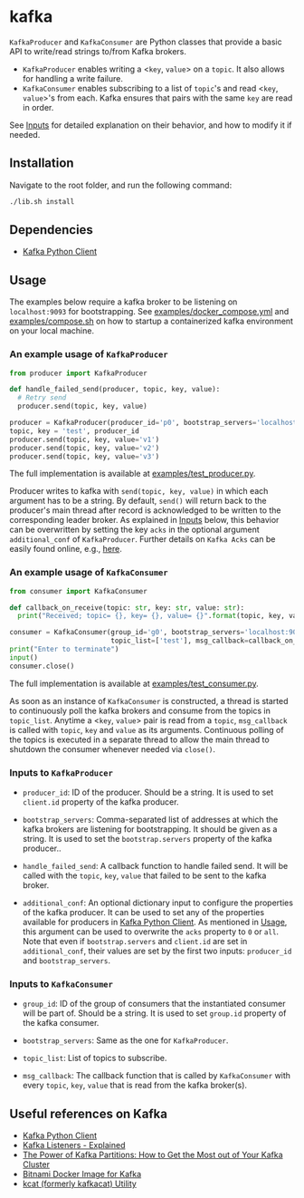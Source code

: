 # kafka

`KafkaProducer` and `KafkaConsumer` are Python classes that provide a basic API to write/read strings to/from Kafka brokers.
* `KafkaProducer` enables writing a <`key`, `value`> on a `topic`. It also allows for handling a write failure.
* `KafkaConsumer` enables subscribing to a list of `topic`'s and read <`key`, `value`>'s from each. Kafka ensures that pairs with the same `key` are read in order.

See [Inputs](#inputs) for detailed explanation on their behavior, and how to modify it if needed.

## Installation
Navigate to the root folder, and run the following command:

```bash
./lib.sh install
```

## Dependencies
- [Kafka Python Client](https://docs.confluent.io/clients-confluent-kafka-python/current/overview.html)

## Usage
<a name="usage"></a>
The examples below require a kafka broker to be listening on `localhost:9093` for bootstrapping. See [examples/docker_compose.yml](examples/docker_compose.yml) and [examples/compose.sh](examples/compose.sh) on how to startup a containerized kafka environment on your local machine.


### An example usage of `KafkaProducer`
```python
from producer import KafkaProducer

def handle_failed_send(producer, topic, key, value):
  # Retry send
  producer.send(topic, key, value)

producer = KafkaProducer(producer_id='p0', bootstrap_servers='localhost:9093', handle_failed_send)
topic, key = 'test', producer_id
producer.send(topic, key, value='v1')
producer.send(topic, key, value='v2')
producer.send(topic, key, value='v3')
```
The full implementation is available at [examples/test_producer.py](examples/test_producer.py).

Producer writes to kafka with `send(topic, key, value)` in which each argument has to be a string.
By default, `send()` will return back to the producer's main thread after record is acknowledged to be written to the corresponding leader broker. As explained in [Inputs](#inputs) below, this behavior can be overwritten by setting the key `acks` in the optional argument `additional_conf` of `KafkaProducer`. Further details on `Kafka Acks` can be easily found online, e.g., [here](https://betterprogramming.pub/kafka-acks-explained-c0515b3b707e).

### An example usage of `KafkaConsumer`
```python
from consumer import KafkaConsumer

def callback_on_receive(topic: str, key: str, value: str):
  print("Received; topic= {}, key= {}, value= {}".format(topic, key, value))

consumer = KafkaConsumer(group_id='g0', bootstrap_servers='localhost:9093',
                         topic_list=['test'], msg_callback=callback_on_receive)
print("Enter to terminate")
input()
consumer.close()
```

The full implementation is available at [examples/test_consumer.py](examples/test_consumer.py).

As soon as an instance of `KafkaConsumer` is constructed, a thread is started to continuously poll the kafka brokers and consume from the topics in `topic_list`. Anytime a <`key`, `value`> pair is read from a `topic`, `msg_callback` is called with `topic`, `key` and `value` as its arguments. Continuous polling of the topics is executed in a separate thread to allow the main thread to shutdown the consumer whenever needed via `close()`.

### Inputs to `KafkaProducer`
<a name="inputs"></a>
- `producer_id`: ID of the producer. Should be a string. It is used to set `client.id` property of the kafka producer.

- `bootstrap_servers`: Comma-separated list of addresses at which the kafka brokers are listening for bootstrapping. It should be given as a string. It is used to set the `bootstrap.servers` property of the kafka producer..

- `handle_failed_send`: A callback function to handle failed send. It will be called with the `topic`, `key`, `value` that failed to be sent to the kafka broker.

- `additional_conf`: An optional dictionary input to configure the properties of the kafka producer. It can be used to set any of the properties available for producers in [Kafka Python Client](https://docs.confluent.io/clients-confluent-kafka-python/current/overview.html). As mentioned in [Usage](#usage), this argument can be used to overwrite the `acks` property to `0` or `all`. Note that even if `bootstrap.servers` and `client.id` are set in `additional_conf`, their values are set by the first two inputs: `producer_id` and `bootstrap_servers`.

### Inputs to `KafkaConsumer`
<a name="inputs"></a>
- `group_id`: ID of the group of consumers that the instantiated consumer will be part of. Should be a string. It is used to set `group.id` property of the kafka consumer.

- `bootstrap_servers`: Same as the one for `KafkaProducer`.

- `topic_list`: List of topics to subscribe.

- `msg_callback`: The callback function that is called by `KafkaConsumer` with every `topic`, `key`, `value` that is read from the kafka broker(s).

## Useful references on Kafka
- [Kafka Python Client](https://docs.confluent.io/clients-confluent-kafka-python/current/overview.html)
- [Kafka Listeners - Explained](https://rmoff.net/2018/08/02/kafka-listeners-explained/)
- [The Power of Kafka Partitions: How to Get the Most out of Your Kafka Cluster](https://www.instaclustr.com/the-power-of-kafka-partitions-how-to-get-the-most-out-of-your-kafka-cluster/)
- [Bitnami Docker Image for Kafka](https://github.com/bitnami/bitnami-docker-kafka)
- [kcat (formerly kafkacat) Utility](https://docs.confluent.io/platform/current/app-development/kafkacat-usage.html)
